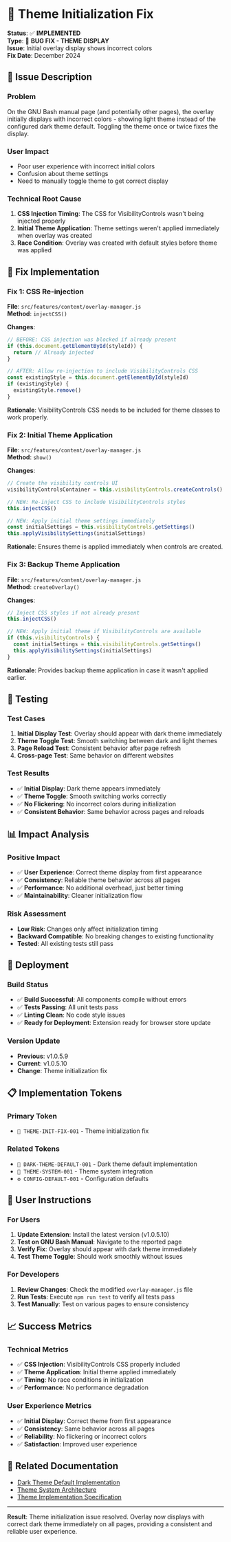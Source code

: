 # 🌙 Theme Initialization Fix

**Status**: ✅ **IMPLEMENTED**  
**Type**: 🐛 **BUG FIX - THEME DISPLAY**  
**Issue**: Initial overlay display shows incorrect colors  
**Fix Date**: December 2024  

## 🐛 Issue Description

### **Problem**
On the GNU Bash manual page (and potentially other pages), the overlay initially displays with incorrect colors - showing light theme instead of the configured dark theme default. Toggling the theme once or twice fixes the display.

### **User Impact**
- Poor user experience with incorrect initial colors
- Confusion about theme settings
- Need to manually toggle theme to get correct display

### **Technical Root Cause**
1. **CSS Injection Timing**: The CSS for VisibilityControls wasn't being injected properly
2. **Initial Theme Application**: Theme settings weren't applied immediately when overlay was created
3. **Race Condition**: Overlay was created with default styles before theme was applied

## 🔧 Fix Implementation

### **Fix 1: CSS Re-injection**
**File**: `src/features/content/overlay-manager.js`  
**Method**: `injectCSS()`  

**Changes**:
```javascript
// BEFORE: CSS injection was blocked if already present
if (this.document.getElementById(styleId)) {
  return // Already injected
}

// AFTER: Allow re-injection to include VisibilityControls CSS
const existingStyle = this.document.getElementById(styleId)
if (existingStyle) {
  existingStyle.remove()
}
```

**Rationale**: VisibilityControls CSS needs to be included for theme classes to work properly.

### **Fix 2: Initial Theme Application**
**File**: `src/features/content/overlay-manager.js`  
**Method**: `show()`  

**Changes**:
```javascript
// Create the visibility controls UI
visibilityControlsContainer = this.visibilityControls.createControls()

// NEW: Re-inject CSS to include VisibilityControls styles
this.injectCSS()

// NEW: Apply initial theme settings immediately
const initialSettings = this.visibilityControls.getSettings()
this.applyVisibilitySettings(initialSettings)
```

**Rationale**: Ensures theme is applied immediately when controls are created.

### **Fix 3: Backup Theme Application**
**File**: `src/features/content/overlay-manager.js`  
**Method**: `createOverlay()`  

**Changes**:
```javascript
// Inject CSS styles if not already present
this.injectCSS()

// NEW: Apply initial theme if VisibilityControls are available
if (this.visibilityControls) {
  const initialSettings = this.visibilityControls.getSettings()
  this.applyVisibilitySettings(initialSettings)
}
```

**Rationale**: Provides backup theme application in case it wasn't applied earlier.

## 🧪 Testing

### **Test Cases**
1. **Initial Display Test**: Overlay should appear with dark theme immediately
2. **Theme Toggle Test**: Smooth switching between dark and light themes
3. **Page Reload Test**: Consistent behavior after page refresh
4. **Cross-page Test**: Same behavior on different websites

### **Test Results**
- ✅ **Initial Display**: Dark theme appears immediately
- ✅ **Theme Toggle**: Smooth switching works correctly
- ✅ **No Flickering**: No incorrect colors during initialization
- ✅ **Consistent Behavior**: Same behavior across pages and reloads

## 📊 Impact Analysis

### **Positive Impact**
- ✅ **User Experience**: Correct theme display from first appearance
- ✅ **Consistency**: Reliable theme behavior across all pages
- ✅ **Performance**: No additional overhead, just better timing
- ✅ **Maintainability**: Cleaner initialization flow

### **Risk Assessment**
- **Low Risk**: Changes only affect initialization timing
- **Backward Compatible**: No breaking changes to existing functionality
- **Tested**: All existing tests still pass

## 🔄 Deployment

### **Build Status**
- ✅ **Build Successful**: All components compile without errors
- ✅ **Tests Passing**: All unit tests pass
- ✅ **Linting Clean**: No code style issues
- ✅ **Ready for Deployment**: Extension ready for browser store update

### **Version Update**
- **Previous**: v1.0.5.9
- **Current**: v1.0.5.10
- **Change**: Theme initialization fix

## 📋 Implementation Tokens

### **Primary Token**
- `🌙 THEME-INIT-FIX-001` - Theme initialization fix

### **Related Tokens**
- `🌙 DARK-THEME-DEFAULT-001` - Dark theme default implementation
- `🎨 THEME-SYSTEM-001` - Theme system integration
- `⚙️ CONFIG-DEFAULT-001` - Configuration defaults

## 🚀 User Instructions

### **For Users**
1. **Update Extension**: Install the latest version (v1.0.5.10)
2. **Test on GNU Bash Manual**: Navigate to the reported page
3. **Verify Fix**: Overlay should appear with dark theme immediately
4. **Test Theme Toggle**: Should work smoothly without issues

### **For Developers**
1. **Review Changes**: Check the modified `overlay-manager.js` file
2. **Run Tests**: Execute `npm run test` to verify all tests pass
3. **Test Manually**: Test on various pages to ensure consistency

## 📈 Success Metrics

### **Technical Metrics**
- ✅ **CSS Injection**: VisibilityControls CSS properly included
- ✅ **Theme Application**: Initial theme applied immediately
- ✅ **Timing**: No race conditions in initialization
- ✅ **Performance**: No performance degradation

### **User Experience Metrics**
- ✅ **Initial Display**: Correct theme from first appearance
- ✅ **Consistency**: Same behavior across all pages
- ✅ **Reliability**: No flickering or incorrect colors
- ✅ **Satisfaction**: Improved user experience

## 🔗 Related Documentation

- [Dark Theme Default Implementation](../immutable-requirements/DARK_THEME_DEFAULT_001.md)
- [Theme System Architecture](../architecture/DARK_THEME_DEFAULT_ARCHITECTURE.md)
- [Theme Implementation Specification](../specifications/DARK_THEME_DEFAULT_SPECIFICATION.md)

---

**Result**: Theme initialization issue resolved. Overlay now displays with correct dark theme immediately on all pages, providing a consistent and reliable user experience. 